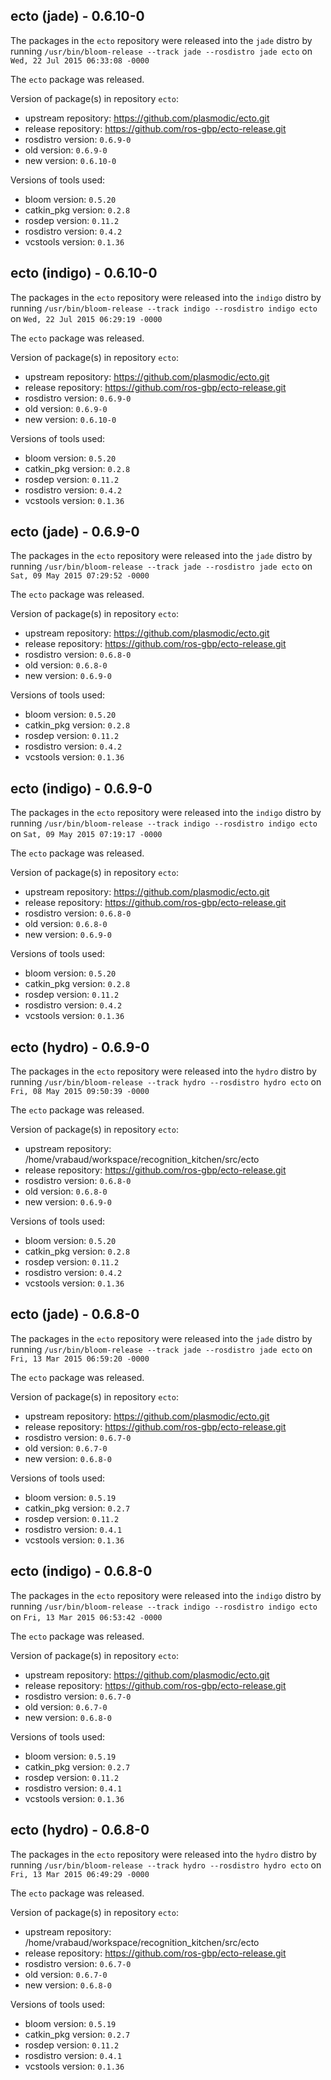 ## ecto (jade) - 0.6.10-0

The packages in the `ecto` repository were released into the `jade` distro by running `/usr/bin/bloom-release --track jade --rosdistro jade ecto` on `Wed, 22 Jul 2015 06:33:08 -0000`

The `ecto` package was released.

Version of package(s) in repository `ecto`:
- upstream repository: https://github.com/plasmodic/ecto.git
- release repository: https://github.com/ros-gbp/ecto-release.git
- rosdistro version: `0.6.9-0`
- old version: `0.6.9-0`
- new version: `0.6.10-0`

Versions of tools used:
- bloom version: `0.5.20`
- catkin_pkg version: `0.2.8`
- rosdep version: `0.11.2`
- rosdistro version: `0.4.2`
- vcstools version: `0.1.36`


## ecto (indigo) - 0.6.10-0

The packages in the `ecto` repository were released into the `indigo` distro by running `/usr/bin/bloom-release --track indigo --rosdistro indigo ecto` on `Wed, 22 Jul 2015 06:29:19 -0000`

The `ecto` package was released.

Version of package(s) in repository `ecto`:
- upstream repository: https://github.com/plasmodic/ecto.git
- release repository: https://github.com/ros-gbp/ecto-release.git
- rosdistro version: `0.6.9-0`
- old version: `0.6.9-0`
- new version: `0.6.10-0`

Versions of tools used:
- bloom version: `0.5.20`
- catkin_pkg version: `0.2.8`
- rosdep version: `0.11.2`
- rosdistro version: `0.4.2`
- vcstools version: `0.1.36`


## ecto (jade) - 0.6.9-0

The packages in the `ecto` repository were released into the `jade` distro by running `/usr/bin/bloom-release --track jade --rosdistro jade ecto` on `Sat, 09 May 2015 07:29:52 -0000`

The `ecto` package was released.

Version of package(s) in repository `ecto`:
- upstream repository: https://github.com/plasmodic/ecto.git
- release repository: https://github.com/ros-gbp/ecto-release.git
- rosdistro version: `0.6.8-0`
- old version: `0.6.8-0`
- new version: `0.6.9-0`

Versions of tools used:
- bloom version: `0.5.20`
- catkin_pkg version: `0.2.8`
- rosdep version: `0.11.2`
- rosdistro version: `0.4.2`
- vcstools version: `0.1.36`


## ecto (indigo) - 0.6.9-0

The packages in the `ecto` repository were released into the `indigo` distro by running `/usr/bin/bloom-release --track indigo --rosdistro indigo ecto` on `Sat, 09 May 2015 07:19:17 -0000`

The `ecto` package was released.

Version of package(s) in repository `ecto`:
- upstream repository: https://github.com/plasmodic/ecto.git
- release repository: https://github.com/ros-gbp/ecto-release.git
- rosdistro version: `0.6.8-0`
- old version: `0.6.8-0`
- new version: `0.6.9-0`

Versions of tools used:
- bloom version: `0.5.20`
- catkin_pkg version: `0.2.8`
- rosdep version: `0.11.2`
- rosdistro version: `0.4.2`
- vcstools version: `0.1.36`


## ecto (hydro) - 0.6.9-0

The packages in the `ecto` repository were released into the `hydro` distro by running `/usr/bin/bloom-release --track hydro --rosdistro hydro ecto` on `Fri, 08 May 2015 09:50:39 -0000`

The `ecto` package was released.

Version of package(s) in repository `ecto`:
- upstream repository: /home/vrabaud/workspace/recognition_kitchen/src/ecto
- release repository: https://github.com/ros-gbp/ecto-release.git
- rosdistro version: `0.6.8-0`
- old version: `0.6.8-0`
- new version: `0.6.9-0`

Versions of tools used:
- bloom version: `0.5.20`
- catkin_pkg version: `0.2.8`
- rosdep version: `0.11.2`
- rosdistro version: `0.4.2`
- vcstools version: `0.1.36`


## ecto (jade) - 0.6.8-0

The packages in the `ecto` repository were released into the `jade` distro by running `/usr/bin/bloom-release --track jade --rosdistro jade ecto` on `Fri, 13 Mar 2015 06:59:20 -0000`

The `ecto` package was released.

Version of package(s) in repository `ecto`:
- upstream repository: https://github.com/plasmodic/ecto.git
- release repository: https://github.com/ros-gbp/ecto-release.git
- rosdistro version: `0.6.7-0`
- old version: `0.6.7-0`
- new version: `0.6.8-0`

Versions of tools used:
- bloom version: `0.5.19`
- catkin_pkg version: `0.2.7`
- rosdep version: `0.11.2`
- rosdistro version: `0.4.1`
- vcstools version: `0.1.36`


## ecto (indigo) - 0.6.8-0

The packages in the `ecto` repository were released into the `indigo` distro by running `/usr/bin/bloom-release --track indigo --rosdistro indigo ecto` on `Fri, 13 Mar 2015 06:53:42 -0000`

The `ecto` package was released.

Version of package(s) in repository `ecto`:
- upstream repository: https://github.com/plasmodic/ecto.git
- release repository: https://github.com/ros-gbp/ecto-release.git
- rosdistro version: `0.6.7-0`
- old version: `0.6.7-0`
- new version: `0.6.8-0`

Versions of tools used:
- bloom version: `0.5.19`
- catkin_pkg version: `0.2.7`
- rosdep version: `0.11.2`
- rosdistro version: `0.4.1`
- vcstools version: `0.1.36`


## ecto (hydro) - 0.6.8-0

The packages in the `ecto` repository were released into the `hydro` distro by running `/usr/bin/bloom-release --track hydro --rosdistro hydro ecto` on `Fri, 13 Mar 2015 06:49:29 -0000`

The `ecto` package was released.

Version of package(s) in repository `ecto`:
- upstream repository: /home/vrabaud/workspace/recognition_kitchen/src/ecto
- release repository: https://github.com/ros-gbp/ecto-release.git
- rosdistro version: `0.6.7-0`
- old version: `0.6.7-0`
- new version: `0.6.8-0`

Versions of tools used:
- bloom version: `0.5.19`
- catkin_pkg version: `0.2.7`
- rosdep version: `0.11.2`
- rosdistro version: `0.4.1`
- vcstools version: `0.1.36`


